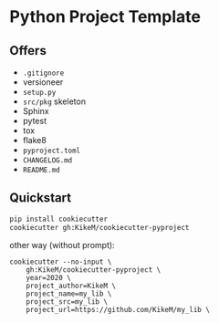 # Python Project Template

## Offers

* `.gitignore`
* versioneer
* `setup.py`
* `src/pkg` skeleton
* Sphinx
* pytest
* tox
* flake8
* `pyproject.toml`
* `CHANGELOG.md`
* `README.md`

## Quickstart

```bash
pip install cookiecutter
cookiecutter gh:KikeM/cookiecutter-pyproject
```

other way (without prompt):

```
cookiecutter --no-input \
    gh:KikeM/cookiecutter-pyproject \
    year=2020 \
    project_author=KikeM \
    project_name=my_lib \
    project_src=my_lib \
    project_url=https://github.com/KikeM/my_lib \

```
